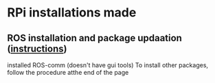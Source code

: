 # RPi installations made

## ROS installation and package updaation ([instructions][rosinstr])
installed ROS-comm (doesn't have gui tools)
To install other packages, follow the procedure atthe end of the page

[rosinstr]:http://wiki.ros.org/ROSberryPi/Installing%20ROS%20Kinetic%20on%20the%20Raspberry%20Pi